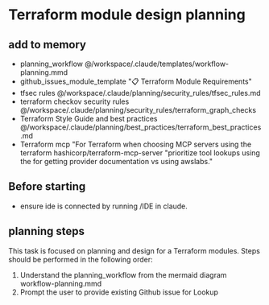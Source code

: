 # Terraform module design planning

## add to memory

- planning_workflow @/workspace/.claude/templates/workflow-planning.mmd
- github_issues_module_template "📋 Terraform Module Requirements"
- tfsec rules @/workspace/.claude/planning/security_rules/tfsec_rules.md
- terraform checkov security rules @/workspace/.claude/planning/security_rules/terraform_graph_checks
- Terraform Style Guide and best practices @/workspace/.claude/planning/best_practices/terraform_best_practices.md
- Terraform mcp "For Terraform when choosing MCP servers using the terraform hashicorp/terraform-mcp-server "prioritize tool lookups using the for getting provider documentation vs using awslabs."

## Before starting

- ensure ide is connected by running /IDE in claude.

## planning steps

This task is focused on planning and design for a Terraform modules.
Steps should be performed in the following order:

1. Understand the planning_workflow from the mermaid diagram workflow-planning.mmd
2. Prompt the user to provide existing Github issue for Lookup
